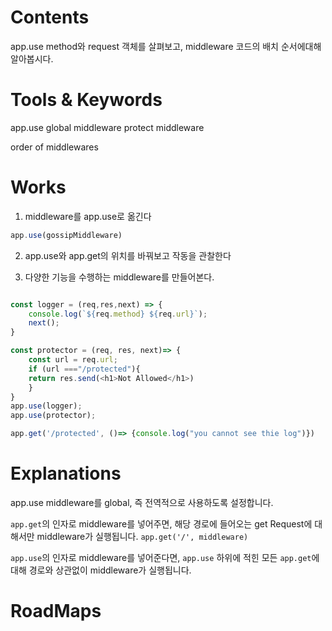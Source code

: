 # Contents

app.use method와 request 객체를 살펴보고,
middleware 코드의 배치 순서에대해 알아봅시다.
# Tools &  Keywords

app.use
global middleware
protect middleware

order of middlewares

# Works


1. middleware를 app.use로 옮긴다
```js
app.use(gossipMiddleware)
```

2. app.use와 app.get의 위치를 바꿔보고 작동을 관찰한다

3. 다양한 기능을 수행하는 middleware를 만들어본다.
```js

const logger = (req,res,next) => {
	console.log(`${req.method} ${req.url}`);
	next();
}

const protector = (req, res, next)=> {
	const url = req.url;
	if (url ==="/protected"){
	return res.send(<h1>Not Allowed</h1>)
	}
}
app.use(logger);
app.use(protector);

app.get('/protected', ()=> {console.log("you cannot see thie log")})
```
# Explanations


app.use middleware를 global, 즉 전역적으로 사용하도록 설정합니다.

`app.get`의 인자로 middleware를 넣어주면, 해당 경로에
들어오는 get Request에 대해서만 middleware가 실행됩니다.
`app.get('/', middleware)`

`app.use`의 인자로 middleware를 넣어준다면,
`app.use` 하위에 적힌 모든 `app.get`에 대해 경로와 상관없이
middleware가 실행됩니다.


# RoadMaps